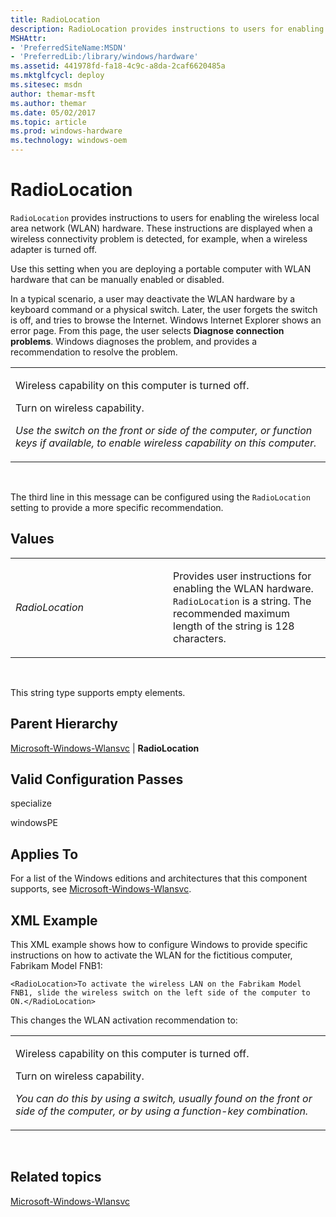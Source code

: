 ```yaml
---
title: RadioLocation
description: RadioLocation provides instructions to users for enabling the wireless local area network (WLAN) hardware. These instructions are displayed when a wireless connectivity problem is detected, for example, when a wireless adapter is turned off.
MSHAttr:
- 'PreferredSiteName:MSDN'
- 'PreferredLib:/library/windows/hardware'
ms.assetid: 441978fd-fa18-4c9c-a8da-2caf6620485a
ms.mktglfcycl: deploy
ms.sitesec: msdn
author: themar-msft
ms.author: themar
ms.date: 05/02/2017
ms.topic: article
ms.prod: windows-hardware
ms.technology: windows-oem
---
```


# RadioLocation


`RadioLocation` provides instructions to users for enabling the wireless local area network (WLAN) hardware. These instructions are displayed when a wireless connectivity problem is detected, for example, when a wireless adapter is turned off.

Use this setting when you are deploying a portable computer with WLAN hardware that can be manually enabled or disabled.

In a typical scenario, a user may deactivate the WLAN hardware by a keyboard command or a physical switch. Later, the user forgets the switch is off, and tries to browse the Internet. Windows Internet Explorer shows an error page. From this page, the user selects **Diagnose connection problems**. Windows diagnoses the problem, and provides a recommendation to resolve the problem.

<table>
<colgroup>
<col width="100%" />
</colgroup>
<tbody>
<tr class="odd">
<td><p>Wireless capability on this computer is turned off.</p>
<p>Turn on wireless capability.</p>
<p><em>Use the switch on the front or side of the computer, or function keys if available, to enable wireless capability on this computer.</em></p></td>
</tr>
</tbody>
</table>

 

The third line in this message can be configured using the `RadioLocation` setting to provide a more specific recommendation.

## Values


<table>
<colgroup>
<col width="50%" />
<col width="50%" />
</colgroup>
<tbody>
<tr class="odd">
<td><p><em>RadioLocation</em></p></td>
<td><p>Provides user instructions for enabling the WLAN hardware. <code>RadioLocation</code> is a string. The recommended maximum length of the string is 128 characters.</p></td>
</tr>
</tbody>
</table>

 

This string type supports empty elements.

## Parent Hierarchy


[Microsoft-Windows-Wlansvc](microsoft-windows-wlansvc.md) | **RadioLocation**

## Valid Configuration Passes


specialize

windowsPE

## Applies To


For a list of the Windows editions and architectures that this component supports, see [Microsoft-Windows-Wlansvc](microsoft-windows-wlansvc.md).

## XML Example


This XML example shows how to configure Windows to provide specific instructions on how to activate the WLAN for the fictitious computer, Fabrikam Model FNB1:

```
<RadioLocation>To activate the wireless LAN on the Fabrikam Model FNB1, slide the wireless switch on the left side of the computer to ON.</RadioLocation>
```

This changes the WLAN activation recommendation to:

<table>
<colgroup>
<col width="100%" />
</colgroup>
<tbody>
<tr class="odd">
<td><p>Wireless capability on this computer is turned off.</p>
<p>Turn on wireless capability.</p>
<p><em>You can do this by using a switch, usually found on the front or side of the computer, or by using a function-key combination.</em></p></td>
</tr>
</tbody>
</table>

 

## Related topics


[Microsoft-Windows-Wlansvc](microsoft-windows-wlansvc.md)

 

 







